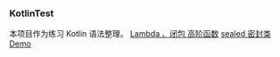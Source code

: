 ### KotlinTest
本项目作为练习 Kotlin 语法整理。
[Lambda 、闭包 高阶函数](https://github.com/lvfaqiang/KotlinTest/tree/master/src/com/lvfq/demo/Lambda.kt)
[sealed 密封类 Demo](https://github.com/lvfaqiang/KotlinTest/tree/master/src/com/lvfq/project_1)